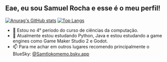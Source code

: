 ## Eae, eu sou Samuel Rocha e esse é o meu perfil!

[![Anurag's GitHub stats](https://github-readme-stats.vercel.app/api?username=Samtlokomemo&theme=aura_dark&show_icons=true&count_private=true)](https://github.com/anuraghazra/github-readme-stats)
[![Top Langs](https://github-readme-stats.vercel.app/api/top-langs/?username=Samtlokomemo&layout=compact&theme=aura_dark)](https://github.com/anuraghazra/github-readme-stats)

- 👀 Estou no 4° período do curso de ciências da computação.
- 🌱 Atualmente estou estudando Python, Java e estou estudando a game engines como Game Maker Studio 2 e Godot.
- 📫 Para me achar em outros lugares recomendo principalmente o BlueSky: [@Samtlokomemo.bsky.app](https://bsky.app/profile/samtlokomemo.bsky.social)



<!---
Samtlokomemo/Samtlokomemo is a ✨ special ✨ repository because its `README.md` (this file) appears on your GitHub profile.
You can click the Preview link to take a look at your changes.
--->
